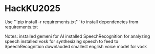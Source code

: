 # HackKU2025

Use '''pip install -r requirements.txt''' to install dependencies from requirements.txt


Notes:
installed gemeni for AI
installed SpeechRecognition for analyzing speech
installed vosk for synthesizing speech to feed to SpeechRecognition
downlaoded smallest english voice model for vosk